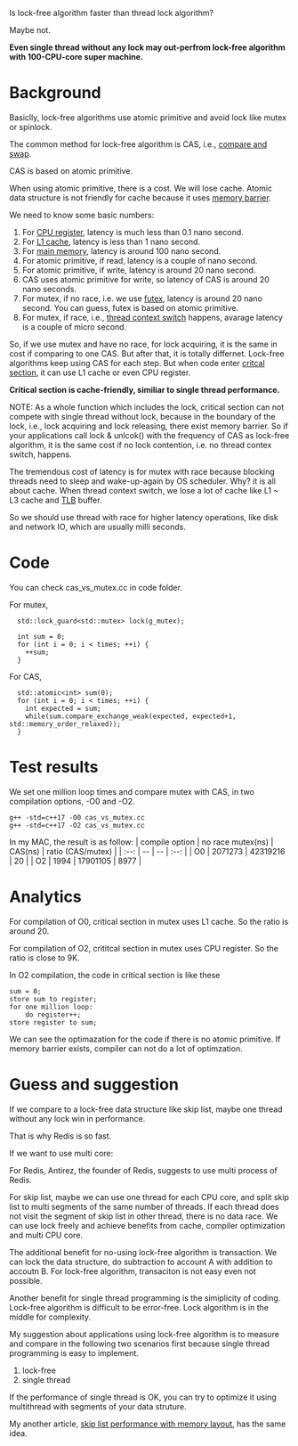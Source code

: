 Is lock-free algorithm faster than thread lock algorithm? 

Maybe not.

**Even single thread without any lock may out-perfrom lock-free algorithm with 100-CPU-core super machine.**

# Background

Basiclly, lock-free algorithms use atomic primitive and avoid lock like mutex or spinlock.

The common method for lock-free algorithm is CAS, i.e., [compare and swap](https://en.wikipedia.org/wiki/Compare-and-swap).

CAS is based on atomic primitive.

When using atomic primitive, there is a cost. We will lose cache. Atomic data structure is not friendly for cache because it uses [memory barrier](https://en.wikipedia.org/wiki/Memory_barrier).

We need to know some basic numbers:

1. For [CPU register](https://en.wikipedia.org/wiki/Processor_register), latency is much less than 0.1 nano second.
2. For [L1 cache](https://en.wikipedia.org/wiki/CPU_cache), latency is less than 1 nano second.
3. For [main memory](https://en.wikipedia.org/wiki/Computer_memory), latency is around 100 nano second.
4. For atomic primitive, if read, latency is a couple of nano second.
5. For atomic primitive, if write, latency is around 20 nano second.
6. CAS uses atomic primitive for write, so latency of CAS is around 20 nano seconds.
7. For mutex, if no race, i.e. we use [futex](https://en.wikipedia.org/wiki/Futex), latency is around 20 nano second. You can guess, futex is based on atomic primitive.
8. For mutex, if race, i.e., [thread context switch](https://en.wikipedia.org/wiki/Context_switch) happens, avarage latency is a couple of micro second.

So, if we use mutex and have no race, for lock acquiring, it is the same in cost if comparing to one CAS. But after that, it is totally differnet. Lock-free algorithms keep using CAS for each step. But when code enter [critcal section](https://en.wikipedia.org/wiki/Critical_section), it can use L1 cache or even CPU register.

**Critical section is cache-friendly, similiar to single thread performance.**

NOTE: As a whole function which includes the lock, critical section can not compete with single thread without lock, because in the boundary of the lock, i.e., lock acquiring and lock releasing, there exist memory barrier. So if your applications call lock & unlcok() with the frequency of CAS as lock-free algorithm, it is the same cost if no lock contention, i.e. no thread contex switch, happens.  

The tremendous cost of latency is for mutex with race because blocking threads need to sleep and wake-up-again by OS scheduler. Why? it is all about cache. When thread context switch, we lose a lot of cache like L1 ~ L3 cache and [TLB](https://en.wikipedia.org/wiki/Translation_lookaside_buffer) buffer.

So we should use thread with race for higher latency operations, like disk and network IO, which are usually milli seconds.

# Code

You can check cas_vs_mutex.cc in code folder.

For mutex, 
```
  std::lock_guard<std::mutex> lock(g_mutex);

  int sum = 0;
  for (int i = 0; i < times; ++i) {
    ++sum;
  }
```

For CAS,
```
  std::atomic<int> sum(0);
  for (int i = 0; i < times; ++i) {
    int expected = sum;
    while(sum.compare_exchange_weak(expected, expected+1, std::memory_order_relaxed));
  }
```

# Test results

We set one million loop times and compare mutex with CAS, in two compilation options, -O0 and -O2.
```
g++ -std=c++17 -O0 cas_vs_mutex.cc
g++ -std=c++17 -O2 cas_vs_mutex.cc
```

In my MAC, the result is as follow:
| compile option | no race mutex(ns) | CAS(ns) | ratio (CAS/mutex) | 
| :--: | -- | -- | :--: |
| O0 | 2071273 | 42319216 | 20 |
| O2 | 1994 | 17901105 | 8977 |

# Analytics

For compilation of O0, critical section in mutex uses L1 cache. So the ratio is around 20.

For compilation of O2, crititcal section in mutex uses CPU register. So the ratio is close to 9K.

In O2 compilation, the code in critical section is like these

```
sum = 0;
store sum to register;
for one million loop:
    do register++;
store register to sum;
```

We can see the optimazation for the code if there is no atomic primitive. If memory barrier exists, compiler can not do a lot of optimzation.

# Guess and suggestion

If we compare to a lock-free data structure like skip list, maybe one thread without any lock win in performance.

That is why Redis is so fast.

If we want to use multi core:

For Redis, Antirez, the founder of Redis, suggests to use multi process of Redis.

For skip list, maybe we can use one thread for each CPU core, and split skip list to multi segments of the same number of threads. If each thread does not visit the segment of skip list in other thread, there is no data race. We can use lock freely and achieve benefits from cache, compiler optimization and multi CPU core.

The additional benefit for no-using lock-free algorithm is transaction. We can lock the data structure, do subtraction to account A with addition to accoutn B. For lock-free algorithm, transaciton is not easy even not possible.   

Another benefit for single thread programming is the simiplicity of coding. Lock-free algorithm is difficult to be error-free. Lock algorithm is in the middle for complexity.

My suggestion about applications using lock-free algorithm is to measure and compare in the following two scenarios first because single thread programming is easy to implement.

1. lock-free
2. single thread

If the performance of single thread is OK, you can try to optimize it using multithread with segments of your data struture.

My another article, [skip list performance with memory layout](skip_list_performance_with_memory.md), has the same idea.



